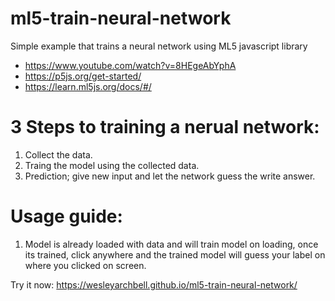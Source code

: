 # ml5-train-neural-network
Simple example that trains a neural network using ML5 javascript library 

* https://www.youtube.com/watch?v=8HEgeAbYphA
* https://p5js.org/get-started/
* https://learn.ml5js.org/docs/#/

# 3 Steps to training a nerual network:

1. Collect the data.
2. Traing the model using the collected data.
3. Prediction; give new input and let the network guess the write answer.

# Usage guide:

1. Model is already loaded with data and will train model on loading, once its trained, click anywhere and the trained model will guess your label on where you clicked on screen.

Try it now: https://wesleyarchbell.github.io/ml5-train-neural-network/
